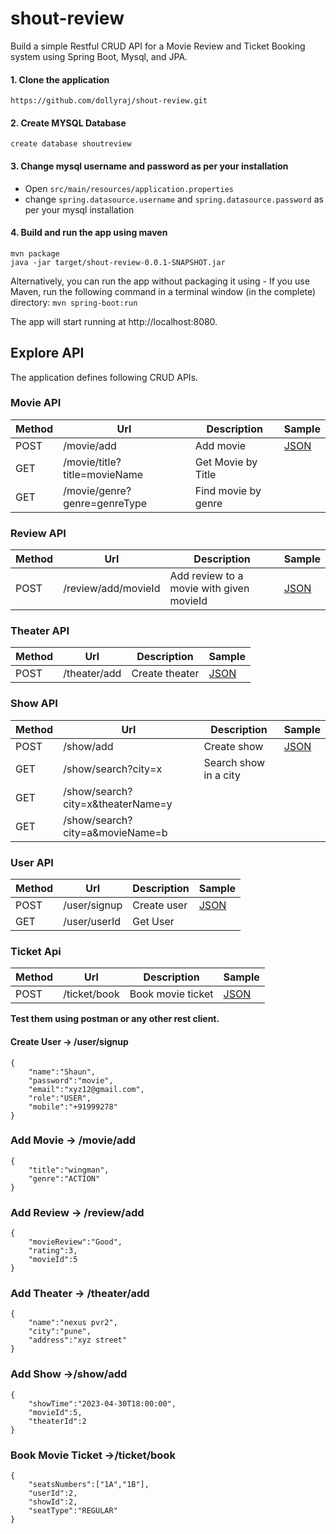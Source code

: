 # shout-review
Build a simple Restful CRUD API for a Movie Review and Ticket Booking system using Spring Boot, Mysql, and JPA.

#### 1.  Clone the application
`https://github.com/dollyraj/shout-review.git`

#### 2.  Create MYSQL Database
    create database shoutreview

#### 3.  Change mysql username and password as per your installation
* Open   `src/main/resources/application.properties` 
* change `spring.datasource.username` and `spring.datasource.password` as per your mysql installation

#### 4. Build and run the app using maven
```
mvn package 
java -jar target/shout-review-0.0.1-SNAPSHOT.jar
```

Alternatively, you can run the app without packaging it using -
If you use Maven, run the following command in a terminal window (in the complete) directory:
`mvn spring-boot:run`

The app will start running at http://localhost:8080.
## Explore API
The application defines following CRUD APIs.

### Movie API

|Method|Url|Description|Sample|
|----|---|-----------|------|
|POST|/movie/add|Add movie|[JSON](https://github.com/dollyraj/shout-review#add-movie---movieadd)|
|GET|/movie/title?title=movieName|Get Movie by Title|
|GET|/movie/genre?genre=genreType|Find movie by genre|


### Review API

|Method|Url|Description|Sample|
|----|---|-----------|------|
|POST|/review/add/movieId|Add review to a movie with given movieId|[JSON](https://github.com/dollyraj/shout-review#add-review---reviewadd)|

### Theater API

|Method|Url|Description|Sample|
|----|---|-----------|-------|
|POST|/theater/add|Create theater|[JSON](https://github.com/dollyraj/shout-review#add-theater---theateradd)|

### Show API

|Method|Url|Description|Sample|
|----|---|-----------|--------|
|POST|/show/add|Create  show|[JSON](https://github.com/dollyraj/shout-review#add-show--showadd)|
|GET|/show/search?city=x|Search show in a city|
|GET|/show/search?city=x&theaterName=y|
|GET|/show/search?city=a&movieName=b|

### User API

|Method|Url|Description|Sample|
|----|---|-----------|-------|
|POST|/user/signup|Create  user|[JSON](https://github.com/dollyraj/shout-review#create-user---usersignup)|
|GET|/user/userId|Get User|


### Ticket Api
|Method|Url|Description|Sample|
|----|---|-----------|------|
|POST|/ticket/book|Book movie ticket|[JSON](https://github.com/dollyraj/shout-review#book-movie-ticket--ticketbook)|


**Test them using postman or any other rest client.**

<!-- ### Sample Valid JSON Request Bodies -->

 #### Create User -> /user/signup

```http
{
    "name":"Shaun",
    "password":"movie",
    "email":"xyz12@gmail.com",
    "role":"USER",
    "mobile":"+91999278"
}
```
### Add Movie -> /movie/add
```http
{
    "title":"wingman",
    "genre":"ACTION"
}
```

### Add Review -> /review/add
```http
{
    "movieReview":"Good",
    "rating":3,
    "movieId":5
}
```

### Add Theater -> /theater/add

```http
{
    "name":"nexus pvr2",
    "city":"pune",
    "address":"xyz street"
}
```

### Add Show ->/show/add
```http
{
    "showTime":"2023-04-30T18:00:00",
    "movieId":5,
    "theaterId":2
}
```

### Book Movie Ticket ->/ticket/book

```http
{
    "seatsNumbers":["1A","1B"],
    "userId":2,
    "showId":2,
    "seatType":"REGULAR"
}
```
